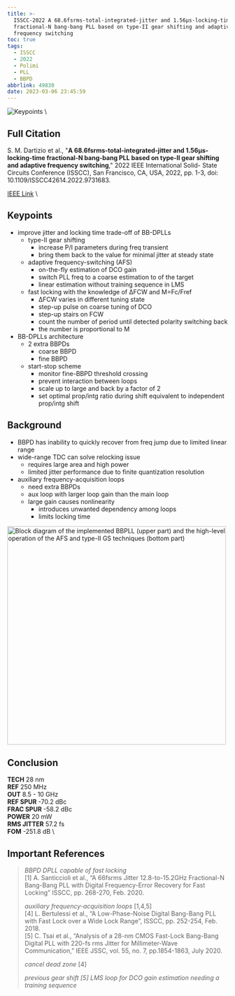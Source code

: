 ```yaml
---
title: >-
  ISSCC-2022 A 68.6fsrms-total-integrated-jitter and 1.56μs-locking-time
  fractional-N bang-bang PLL based on type-II gear shifting and adaptive
  frequency switching
toc: true
tags:
  - ISSCC
  - 2022
  - Polimi
  - PLL
  - BBPD
abbrlink: 49830
date: 2023-03-06 23:45:59
---
```


![Keypoints](https://api2.mubu.com/v3/document_image/e4102565-06e2-4641-816b-2ab4937b242e-216525.jpg) \

## Full Citation

S. M. Dartizio et al., "**A 68.6fsrms-total-integrated-jitter and 1.56μs-locking-time fractional-N bang-bang PLL based on type-II gear shifting and adaptive frequency switching**," 2022 IEEE International Solid- State Circuits Conference (ISSCC), San Francisco, CA, USA, 2022, pp. 1-3, doi: 10.1109/ISSCC42614.2022.9731683.

[IEEE Link](https://ieeexplore.ieee.org/document/9731683) \

## Keypoints

- improve jitter and locking time trade-off of BB-DPLLs
  - type-II gear shifting
    - increase P/I parameters during freq transient
    - bring them back to the value for minimal jitter at steady state
  - adaptive frequency-switching (AFS)
    - on-the-fly estimation of DCO gain
    - switch PLL freq to a coarse estimation to of the target
    - linear estimation without training sequence in LMS
  - fast locking with the knowledge of ΔFCW and M=Fc/Fref
    - ΔFCW varies in different tuning state
    - step-up pulse on coarse tuning of DCO
    - step-up stairs on FCW
    - count the number of period until detected polarity switching back
    - the number is proportional to M
- BB-DPLLs architecture
  - 2 extra BBPDs
    - coarse BBPD
    - fine BBPD
  - start-stop scheme
    - monitor fine-BBPD threshold crossing
    - prevent interaction between loops
    - scale up to large and back by a factor of 2
    - set optimal prop/intg ratio during shift
      equivalent to independent prop/intg shift


## Background

- BBPD has inability to quickly recover from freq jump due to limited linear range
- wide-range TDC can solve relocking issue
  - requires large area and high power
  - limited jitter performance due to finite quantization resolution
- auxiliary frequency-acquisition loops
  - need extra BBPDs
  - aux loop with larger loop gain than the main loop
  - large gain causes nonlinearity
    - introduces unwanted dependency among loops
    - limits locking time

<img src="https://api2.mubu.com/v3/document_image/c17ba2c0-44f1-4149-bcc0-be811942d07e-216525.jpg" width = "500" alt=" Block diagram of the implemented BBPLL (upper part) and the high-level operation of the AFS and type-II GS techniques (bottom part)" align=center />

## Conclusion

**TECH**  28 nm \
**REF**  250 MHz \
**OUT**  8.5 - 10 GHz \
**REF SPUR**  -70.2 dBc \
**FRAC SPUR**  -58.2 dBc \
**POWER**  20 mW  \
**RMS JITTER**  57.2 fs \
**FOM**  -251.8 dB \

## Important References

> *BBPD DPLL capable of fast locking* \
> [1] A. Santiccioli et al., “A 66fsrms Jitter 12.8-to-15.2GHz Fractional-N Bang-Bang PLL with Digital Frequency-Error Recovery for Fast Locking” ISSCC, pp. 268-270, Feb. 2020.
> 
> *auxiliary frequency-acquisition loops* [1,4,5] \
> [4] L. Bertulessi et al., “A Low-Phase-Noise Digital Bang-Bang PLL with Fast Lock over a Wide Lock Range”, ISSCC, pp. 252-254, Feb. 2018. \
> [5] C. Tsai et al., “Analysis of a 28-nm CMOS Fast-Lock Bang-Bang Digital PLL with 220-fs rms Jitter for Millimeter-Wave Communication,” IEEE JSSC, vol. 55, no. 7, pp.1854-1863, July 2020.
> 
> *cancel dead zone* [4]
>
> *previous gear shift [5] LMS loop for DCO gain estimation needing a training sequence* 
